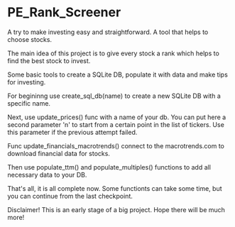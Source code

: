 # PE_Rank_Screener
A try to make investing easy and straightforward. A tool that helps to choose stocks.

The main idea of this project is to give every stock a rank which helps to find the best stock to invest.

Some basic tools to create a SQLite DB, populate it with data and make tips for investing.

For begininng use create_sql_db(name) to create a new SQLite DB with a specific name.

Next, use update_prices() func with a name of your db. You can put here a second parameter 'n' to start from a certain point in the list of tickers.
Use this parameter if the previous attempt failed.

Func update_financials_macrotrends() connect to the macrotrends.com to download financial data for stocks.

Then use populate_ttm() and populate_multiples() functions to add all necessary data to your DB.

That's all, it is all complete now. Some functionts can take some time, but you can continue from the last checkpoint.

Disclaimer! This is an early stage of a big project. Hope there will be much more!
